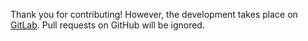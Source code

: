 Thank you for contributing! However, the development takes place on [GitLab][]. Pull requests on GitHub will be ignored.

[GitLab]: https://gitlab.com/8hobbies/browser-versions/-/merge_requests
